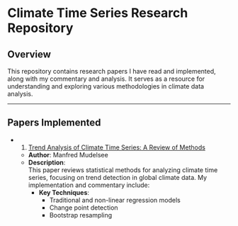 # Climate Time Series Research Repository

## Overview
This repository contains research papers I have read and implemented, along with my commentary and analysis. It serves as a resource for understanding and exploring various methodologies in climate data analysis.

---

## Papers Implemented

- 1. [Trend Analysis of Climate Time Series: A Review of Methods](https://www.sciencedirect.com/science/article/pii/S0012825218303726)  
   - **Author**: Manfred Mudelsee  
   - **Description**:  
     This paper reviews statistical methods for analyzing climate time series, focusing on trend detection in global climate data. My implementation and commentary include:
     - **Key Techniques**:
       - Traditional and non-linear regression models
       - Change point detection
       - Bootstrap resampling



